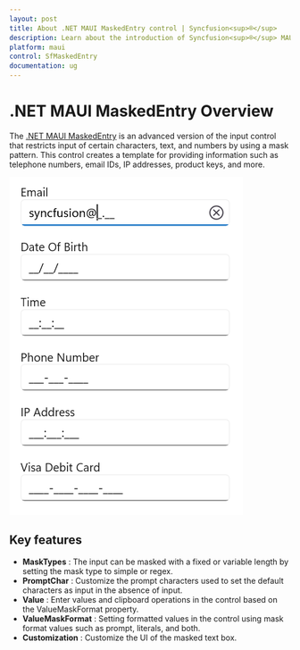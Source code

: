 ```yaml
---
layout: post
title: About .NET MAUI MaskedEntry control | Syncfusion<sup>®</sup>
description: Learn about the introduction of Syncfusion<sup>®</sup> MAUI MaskedEntry (SfMaskedEntry) control with essential features and more.
platform: maui
control: SfMaskedEntry
documentation: ug
---
```


# .NET MAUI MaskedEntry Overview

The [.NET MAUI MaskedEntry](https://help.syncfusion.com/cr/maui/Syncfusion.Maui.Inputs.SfMaskedEntry.html) is an advanced version of the input control that restricts input of certain characters, text, and numbers by using a mask pattern. This control creates a template for providing information such as telephone numbers, email IDs, IP addresses, product keys, and more.

![MaskedEntry control overview in MAUI](MaskedEntry_Images/maui_maskedentry_overview.png)

## Key features

* **MaskTypes** : The input can be masked with a fixed or variable length by setting the mask type to simple or regex.
* **PromptChar** : Customize the prompt characters used to set the default characters as input in the absence of input.
* **Value** : Enter values and clipboard operations in the control based on the ValueMaskFormat property.
* **ValueMaskFormat** : Setting formatted values in the control using mask format values such as prompt, literals, and both.
* **Customization** : Customize the UI of the masked text box.